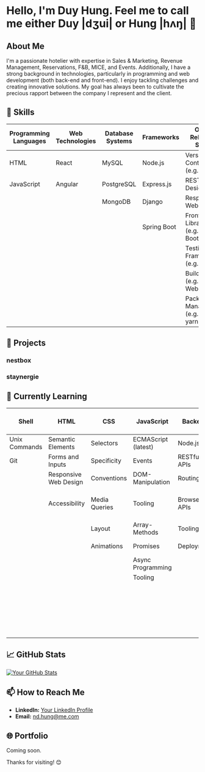 # Hello, I'm Duy Hung. Feel me to call me either Duy |dʒui| or Hung |hʌŋ| 👋

## About Me

I'm a passionate hotelier with expertise in Sales & Marketing, Revenue Management, Reservations, F&B, MICE, and Events. Additionally, I have a strong background in technologies, particularly in programming and web development (both back-end and front-end). I enjoy tackling challenges and creating innovative solutions. My goal has always been to cultivate the precious rapport between the company I represent and the client.

## 🔧 Skills

| Programming Languages | Web Technologies | Database Systems | Frameworks       | Other Relevant Skills         |
|------------------------|-------------------|-------------------|------------------|-------------------------------|
| HTML                   | React             | MySQL             | Node.js          | Version Control (e.g., Git)  |
| JavaScript             | Angular           | PostgreSQL        | Express.js       | RESTful API Design           |
|                        |                   | MongoDB           | Django           | Responsive Web Design        |
|                        |                   |                   | Spring Boot      | Front-end Libraries (e.g., Bootstrap) |
|                        |                   |                   |                  | Testing Frameworks (e.g., Jest)      |
|                        |                   |                   |                  | Build Tools (e.g., Webpack)         |
|                        |                   |                   |                  | Package Managers (e.g., npm, yarn)  |

## 🚀 Projects

### nestbox


### staynergie


## 🌱 Currently Learning

| Shell                | HTML                   | CSS                    | JavaScript                | Backend              | Tools               | React (latest)          | Further Teaching Contents   |
|----------------------|------------------------|------------------------|---------------------------|----------------------|---------------------|--------------------------|-----------------------------|
| Unix Commands        | Semantic Elements      | Selectors              | ECMAScript (latest)       | Node.js              | VSCode              | Function Components      | Clean Code                  |
| Git                  | Forms and Inputs       | Specificity            | Events                    | RESTful APIs         | Slack               | Hooks                    | Pair Programming            |
|                      | Responsive Web Design   | Conventions            | DOM-Manipulation           | Routing              | Zoom                | Routing                  | Working in Teams            |
|                      | Accessibility          | Media Queries          | Tooling                   | Browser APIs         | DB Schemas and Models | CSS in JS                | Development Workflow        |
|                      |                        | Layout                 | Array-Methods             | Tooling              |                      | Research                 |                             |
|                      |                        | Animations             | Promises                  | Deployment           |                      | Fetching APIs            |                             |
|                      |                        |                        | Async Programming         |                      |                      |                          |                             |
|                      |                        |                        | Tooling                   |                      |                      | Debugging                |                             |
|                      |                        |                        |                           |                      |                      | Testing                  |                             |
|                      |                        |                        |                           |                      |                      |                          | UX/UI Basics                |
|                      |                        |                        |                           |                      |                      |                          | Agile Methods               |
|                      |                        |                        |                           |                      |                      |                          | Product Development         |



## 📈 GitHub Stats

[![Your GitHub Stats](https://github-readme-stats.vercel.app/api?username=your-username&show_icons=true&hide=prs&theme=radical)](https://github.com/anuraghazra/github-readme-stats)

## 📫 How to Reach Me

- **LinkedIn:** [Your LinkedIn Profile](https://www.linkedin.com/public-profile/settings?lipi=urn%3Ali%3Apage%3Ad_flagship3_profile_self_edit_contact-info%3BqO0Kj3G0RDer0qTxCqi%2Bpw%3D%3D)
- **Email:** nd.hung@me.com

## 🌐 Portfolio

Coming soon.

Thanks for visiting! 😊

